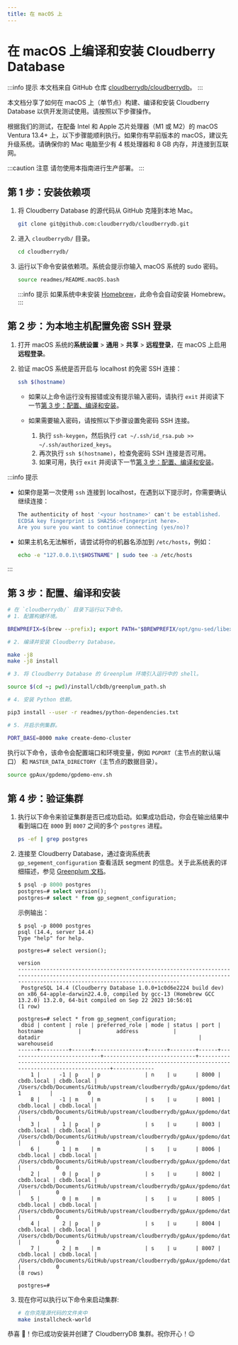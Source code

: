```yaml
---
title: 在 macOS 上
---
```


# 在 macOS 上编译和安装 Cloudberry Database

:::info 提示
本文档来自 GitHub 仓库 [cloudberrydb/cloudberrydb](https://github.com/cloudberrydb/cloudberrydb/blob/main/readmes/README.macOS.md)。
:::

本文档分享了如何在 macOS 上（单节点）构建、编译和安装 Cloudberry Database 以供开发测试使用。请按照以下步骤操作。

根据我们的测试，在配备 Intel 和 Apple 芯片处理器（M1 或 M2）的 macOS Ventura 13.4+ 上，以下步骤能顺利执行。如果你有早前版本的 macOS，建议先升级系统。请确保你的 Mac 电脑至少有 4 核处理器和 8 GB 内存，并连接到互联网。

:::caution 注意
请勿使用本指南进行生产部署。
:::

## 第 1 步：安装依赖项

1. 将 Cloudberry Database 的源代码从 GitHub 克隆到本地 Mac。

    ```bash
    git clone git@github.com:cloudberrydb/cloudberrydb.git
    ```

2. 进入 `cloudberrydb/` 目录。

    ```bash
    cd cloudberrydb/
    ```

3. 运行以下命令安装依赖项。系统会提示你输入 macOS 系统的 sudo 密码。

    ```bash
    source readmes/README.macOS.bash
    ```

    :::info 提示
    如果系统中未安装 [Homebrew](https://brew.sh/)，此命令会自动安装 Homebrew。
    :::

## 第 2 步：为本地主机配置免密 SSH 登录

1. 打开 macOS 系统的**系统设置** \> **通用** \> **共享** \> **远程登录**，在 macOS 上启用**远程登录**。
2. 验证 macOS 系统是否开启与 localhost 的免密 SSH 连接：

    ```bash
    ssh $(hostname)
    ```

    - 如果以上命令运行没有报错或没有提示输入密码，请执行 `exit` 并阅读下一节[第 3 步：配置、编译和安装](#第-3-步配置编译和安装)。
    - 如果需要输入密码，请按照以下步骤设置免密码 SSH 连接。

        1. 执行 `ssh-keygen`，然后执行 `cat ~/.ssh/id_rsa.pub >>  ~/.ssh/authorized_keys`。
        2. 再次执行 `ssh $(hostname)`，检查免密码 SSH 连接是否可用。
        3. 如果可用，执行 `exit` 并阅读下一节[第 3 步：配置、编译和安装](#第-3-步配置编译和安装)。

:::info 提示

- 如果你是第一次使用 `ssh` 连接到 localhost，在遇到以下提示时，你需要确认继续连接：

    ```bash
    The authenticity of host '<your hostname>' can't be established.
    ECDSA key fingerprint is SHA256:<fingerprint here>.
    Are you sure you want to continue connecting (yes/no)?
    ```

- 如果主机名无法解析，请尝试将你的机器名添加到 `/etc/hosts`，例如：

    ```bash
    echo -e "127.0.0.1\t$HOSTNAME" | sudo tee -a /etc/hosts
    ```

:::

## 第 3 步：配置、编译和安装

```bash
# 在 `cloudberrydb/` 目录下运行以下命令。
# 1. 配置构建环境。

BREWPREFIX=$(brew --prefix); export PATH="$BREWPREFIX/opt/gnu-sed/libexec/gnubin:$BREWPREFIX/opt/apr/bin:$PATH"; CXXFLAGS="-I $BREWPREFIX/include" CFLAGS="-ggdb -Og -g3 -fno-omit-frame-pointer -I $BREWPREFIX/include" LDFLAGS="-L $BREWPREFIX/lib" CC=$(which gcc-13) CXX=$(which g++-13) ./configure --enable-debug --prefix=$(cd ~; pwd)/install/cbdb;

# 2. 编译并安装 Cloudberry Database。

make -j8
make -j8 install

# 3. 将 Cloudberry Database 的 Greenplum 环境引入运行中的 shell。

source $(cd ~; pwd)/install/cbdb/greenplum_path.sh

# 4. 安装 Python 依赖。

pip3 install --user -r readmes/python-dependencies.txt

# 5. 开启示例集群。

PORT_BASE=8000 make create-demo-cluster
```

执行以下命令，该命令会配置端口和环境变量，例如 `PGPORT`（主节点的默认端口） 和 `MASTER_DATA_DIRECTORY`（主节点的数据目录）。

```bash
source gpAux/gpdemo/gpdemo-env.sh
```

## 第 4 步：验证集群

1. 执行以下命令来验证集群是否已成功启动。如果成功启动，你会在输出结果中看到端口在 `8000` 到 `8007` 之间的多个 `postgres` 进程。

    ```bash
    ps -ef | grep postgres
    ```
    
2. 连接至 Cloudberry Database，通过查询系统表 `gp_segement_configuration` 查看活跃 segment 的信息。关于此系统表的详细描述，参见 [Greenplum 文档](https://docs.vmware.com/en/VMware-Greenplum/7/greenplum-database/ref_guide-system_catalogs-gp_segment_configuration.html)。

    ```sql
    $ psql -p 8000 postgres
    postgres=# select version();
    postgres=# select * from gp_segment_configuration;
    ```
    
    示例输出：

    ```shell
    $ psql -p 8000 postgres
    psql (14.4, server 14.4)
    Type "help" for help.

    postgres=# select version();
                                                                                             version                                                                                         
    -----------------------------------------------------------------------------------------------------------------------------------------------------------------------------------------
     PostgreSQL 14.4 (Cloudberry Database 1.0.0+1c0d6e2224 build dev) on x86_64-apple-darwin22.4.0, compiled by gcc-13 (Homebrew GCC 13.2.0) 13.2.0, 64-bit compiled on Sep 22 2023 10:56:01
    (1 row)

    postgres=# select * from gp_segment_configuration;
     dbid | content | role | preferred_role | mode | status | port |          hostname           |           address           |                                                 datadir                                                  | warehouseid 
    ------+---------+------+----------------+------+--------+------+-----------------------------+-----------------------------+----------------------------------------------------------------------------------------------------------+-------------
        1 |      -1 | p    | p              | n    | u      | 8000 | cbdb.local | cbdb.local | /Users/cbdb/Documents/GitHub/upstream/cloudberrydb/gpAux/gpdemo/datadirs/qddir/demoDataDir-1         |           0
        8 |      -1 | m    | m              | s    | u      | 8001 | cbdb.local | cbdb.local | /Users/cbdb/Documents/GitHub/upstream/cloudberrydb/gpAux/gpdemo/datadirs/standby                     |           0
        3 |       1 | p    | p              | s    | u      | 8003 | cbdb.local | cbdb.local | /Users/cbdb/Documents/GitHub/upstream/cloudberrydb/gpAux/gpdemo/datadirs/dbfast2/demoDataDir1        |           0
        6 |       1 | m    | m              | s    | u      | 8006 | cbdb.local | cbdb.local | /Users/cbdb/Documents/GitHub/upstream/cloudberrydb/gpAux/gpdemo/datadirs/dbfast_mirror2/demoDataDir1 |           0
        2 |       0 | p    | p              | s    | u      | 8002 | cbdb.local | cbdb.local | /Users/cbdb/Documents/GitHub/upstream/cloudberrydb/gpAux/gpdemo/datadirs/dbfast1/demoDataDir0        |           0
        5 |       0 | m    | m              | s    | u      | 8005 | cbdb.local | cbdb.local | /Users/cbdb/Documents/GitHub/upstream/cloudberrydb/gpAux/gpdemo/datadirs/dbfast_mirror1/demoDataDir0 |           0
        4 |       2 | p    | p              | s    | u      | 8004 | cbdb.local | cbdb.local | /Users/cbdb/Documents/GitHub/upstream/cloudberrydb/gpAux/gpdemo/datadirs/dbfast3/demoDataDir2        |           0
        7 |       2 | m    | m              | s    | u      | 8007 | cbdb.local | cbdb.local | /Users/cbdb/Documents/GitHub/upstream/cloudberrydb/gpAux/gpdemo/datadirs/dbfast_mirror3/demoDataDir2 |           0
    (8 rows)

    postgres=# 
    ```

3. 现在你可以执行以下命令来启动集群:

    ```bash
    # 在你克隆源代码的文件夹中
    make installcheck-world
    ```

恭喜 🎉！你已成功安装并创建了 CloudberryDB 集群。祝你开心！😉
